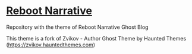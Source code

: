 # [Reboot Narrative]

Repository with the theme of Reboot Narrative Ghost Blog

This theme is a fork of Zvikov - Author Ghost Theme by Haunted Themes (https://zvikov.hauntedthemes.com)

[Reboot Narrative]: https://rebootnarrative.com